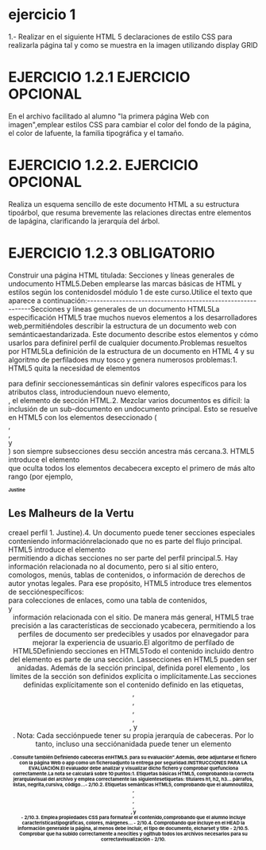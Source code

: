# ejercicio 1
1.- Realizar en el siguiente HTML 5 declaraciones de estilo CSS para realizarla página tal y como se muestra en la imagen utilizando display GRID

# EJERCICIO 1.2.1 EJERCICIO OPCIONAL
En el archivo facilitado al alumno "la primera página Web con imagen",emplear estilos CSS para cambiar el color del fondo de la página, el color de lafuente, la familia tipográfica y el tamaño.


# EJERCICIO 1.2.2. EJERCICIO OPCIONAL
Realiza un esquema sencillo de este documento HTML a su estructura tipoárbol, que resuma brevemente las relaciones directas entre elementos de lapágina, clarificando la jerarquía del árbol.


# EJERCICIO 1.2.3 OBLIGATORIO
Construir una página HTML titulada: Secciones y líneas generales de undocumento HTML5.Deben emplearse las marcas básicas de HTML y estilos según los contenidosdel módulo 1 de este curso.Utilice el texto que aparece a continuación:------------------------------------------------------------Secciones y líneas generales de un documento HTML5La especificación HTML5 trae muchos nuevos elementos a los desarrolladores web,permitiéndoles describir la estructura de un documento web con semánticaestandarizada. Este documento describe estos elementos y cómo usarlos para definirel perfil de cualquier documento.Problemas resueltos por HTML5La definición de la estructura de un documento en HTML 4 y su algoritmo de perfiladoes muy tosco y genera numerosos problemas:1. HTML5 quita la necesidad de elementos <div> para definir seccionessemánticas sin definir valores específicos para los atributos class, introduciendoun nuevo elemento, <section>, el elemento de sección HTML.2. Mezclar varios documentos es difícil: la inclusión de un sub-documento en undocumento principal. Esto se resuelve en HTML5 con los elementos deseccionado (<article>, <section>, <nav> y <aside>) son siempre subsecciones desu sección ancestra más cercana.3. HTML5 introduce el elemento <hgroup> que oculta todos los elementos decabecera excepto el primero de más alto rango (por ejemplo,<hgroup><h1>Justine</h1><h2>Les Malheurs de la Vertu</h2></hgroup> creael perfil 1. Justine).4. Un documento puede tener secciones especiales conteniendo informaciónrelacionado que no es parte del flujo principal. HTML5 introduce el elemento<aside> permitiendo a dichas secciones no ser parte del perfil principal.5. Hay información relacionada no al documento, pero si al sitio entero, comologos, menús, tablas de contenidos, o información de derechos de autor ynotas legales. Para ese propósito, HTML5 introduce tres elementos de secciónespecíficos: <nav> para colecciones de enlaces, como una tabla de contenidos,<footer> y <header> información relacionada con el sitio.
De manera más general, HTML5 trae precisión a las características de seccionado ycabecera, permitiendo a los perfiles de documento ser predecibles y usados por elnavegador para mejorar la experiencia de usuario.El algoritmo de perfilado de HTML5Definiendo secciones en HTML5Todo el contenido incluido dentro del elemento <body> es parte de una sección. Lassecciones en HTML5 pueden ser anidadas. Además de la sección principal, definida porel elemento <body>, los límites de la sección son definidos explícita o implícitamente.Las secciones definidas explícitamente son el contenido definido en las etiquetas<body>, <section>, <article>, <aside>, <footer>, <header>, y <nav>. Nota: Cada secciónpuede tener su propia jerarquía de cabeceras. Por lo tanto, incluso una secciónanidada puede tener un elemento <h1>. Consulte también Definiendo cabeceras enHTML5.
para su evaluación".Además, debe adjuntarse el fichero con la página Web o app como un ficheroadjunto la entrega por seguridad.INSTRUCCIONES PARA LA EVALUACIÓN.El evaluador debe analizar y visualizar dicho fichero y comprobar quefunciona correctamente.La nota se calculará sobre 10 puntos:1. Etiquetas básicas HTML5, comprobando la correcta jerarquíavisual del archivo y emplea correctamente las siguientesetiquetas: titulares h1, h2, h3... párrafos, listas, negrita,cursiva, código...- 2/10.2. Etiquetas semánticas HTML5, comprobando que el alumnoutiliza, <section>, <article>, <aside>, <footer>, <header>, y<nav>- 2/10.3. Emplea propiedades CSS para formatear el contenido,comprobando que el alumno incluye característicastipográficas, colores, márgenes... - 2/10.4. Comprobando que incluye en el HEAD la información generalde la página, al menos debe incluir, el tipo de documento, elcharset y title - 2/10.5. Comprobar que ha subido correctamente a neocities y ogithub todos los archivos necesarios para su correctavisualización - 2/10.

